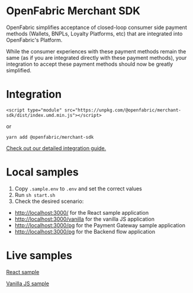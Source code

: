 # OpenFabric Merchant SDK

OpenFabric simplifies acceptance of closed-loop consumer side payment methods (Wallets, BNPLs, Loyalty Platforms, etc) that are integrated into OpenFabric's Platform.

While the consumer experiences with these payment methods remain the same (as if you are integrated directly with these payment methods), your integration to accept these payment methods should now be greatly simplified.

# Integration

```
<script type="module" src="https://unpkg.com/@openfabric/merchant-sdk/dist/index.umd.min.js"></script>
```

or 

```
yarn add @openfabric/merchant-sdk
```

[Check out our detailed integration guide.](https://developer.openfabric.co/ZG9jOjIzNjI1Mzcz-merchant-integration-guide)

# Local samples

1. Copy `.sample.env` to `.env` and set the correct values
2. Run `sh start.sh`
3. Check the desired scenario:
- [http://localhost:3000/](http://localhost:3000/) for the React sample application
- [http://localhost:3000/vanilla](http://localhost:3000/vanilla) for the vanilla JS application
- [http://localhost:3000/pg](http://localhost:3000/pg) for the Payment Gateway sample application
- [http://localhost:3000/pg](http://localhost:3000/backend) for the Backend flow application


# Live samples

[React sample](https://sample-merchant-flow.sandbox.openfabric.co/)

[Vanilla JS sample](https://sample-merchant-server.sandbox.openfabric.co/Prod/vanilla)

